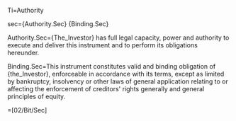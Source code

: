Ti=Authority

sec={Authority.Sec}  {Binding.Sec}

Authority.Sec={The_Investor} has full legal capacity, power and authority to execute and deliver this instrument and to perform its obligations hereunder. 

Binding.Sec=This instrument constitutes valid and binding obligation of {the_Investor}, enforceable in accordance with its terms, except as limited by bankruptcy, insolvency or other laws of general application relating to or affecting the enforcement of creditors' rights generally and general principles of equity.

=[02/Bit/Sec]
